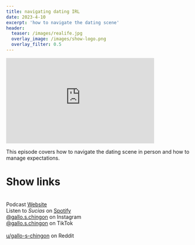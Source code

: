 ```yaml
---
title: navigating dating IRL
date: 2023-4-10
excerpt: 'how to navigate the dating scene'
header:
  teaser: /images/realife.jpg
  overlay_image: /images/show-logo.png
  overlay_filter: 0.5
---
```


<iframe src='https://open.spotify.com/embed/episode/65RS8Cb6hR4ZNrIngmvmXh' width='80%' height='232' frameborder='0' allowtransparency='true' allow='encrypted-media'></iframe>

This episode covers how to navigate the dating scene in person and how to manage expectations.

# Show links

<br> Podcast [Website](https://sucias.xyz)  <a href='https://sucias.xyz'><i class='fas fa-link'></i></a>
<br> Listen to *Sucias* on [Spotify](https://open.spotify.com/show/3XjoipCU3QzeIaQAAQpBdW)  <a href='https://open.spotify.com/show/3XjoipCU3QzeIaQAAQpBdW'><i class='fab fa-spotify'></i></a>
<br> [@gallo.s.chingon](https://instagram.com/gallo.s.chingon) on Instagram  <a href='https://www.instagram.com/gallo.s.chingon'><i class='fa-brands fa-instagram-square'></i></a>
<br> [@gallo.s.chingon](https://www.tiktok.com/@gallo.s.chingon) on TikTok <a href='https://www.tiktok.com/@gallo.s.chingon'><i class='fa-brands fa-tiktok'></i><br>
<br> [u/gallo-s-chingon](https://reddit.com/u/gallo-s-chingon/submitted) on Reddit <a href='https://reddit.com/u/gallo-s-chingon/submitted'><i class='fab fa-reddit'></i></a>
